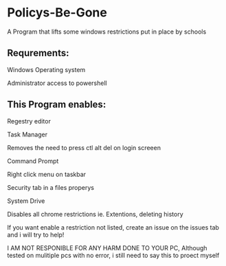 # Policys-Be-Gone
A Program that lifts some windows restrictions put in place by schools
## Requrements:
  Windows Operating system
  
  Administrator access to powershell
  
## This Program enables:
  Regestry editor
  
  Task Manager
  
  Removes the need to press ctl alt del on login screeen
  
  Command Prompt
  
  Right click menu on taskbar
  
  Security tab in a files properys
  
  System Drive
  
  Disables all chrome restrictions ie. Extentions, deleting history
  
  
  
  If you want enable a restriction not listed, create an issue on the issues tab and i will try to help!
  
  I AM NOT RESPONIBLE FOR ANY HARM DONE TO YOUR PC, Although tested on mulitiple pcs with no error, i still need to say this to proect myself
 
